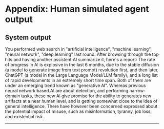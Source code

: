 # Appendix: Human simulated agent output

## System output
You performed web search in "artificial intelligence", "machine learning", "neural network", "deep learning" last round. After browsing through the top hits and having another assistent AI summarize it, here's a report:
The rate of progress in AI is explosive in the last 6 months, due to the stable diffusion (a model to generate image from text prompt) revolution first, and then later, ChatGPT (a model in the Large Language Model/LLM family), and a long list of rapid developments in an extremely short time span. Both of them are under an emerging trend known as "generative AI". Whereas previous neural network based AI are about detection, and performing narrow-domain tasks, these new AI give promise for the ability to generates new artifacts at a near human level, and is getting somewhat close to the idea of general intelligence. There have however been concerned expressed about the potential impact of misuse, such as misinformation, tyranny, job loss, and existential risk.

----


